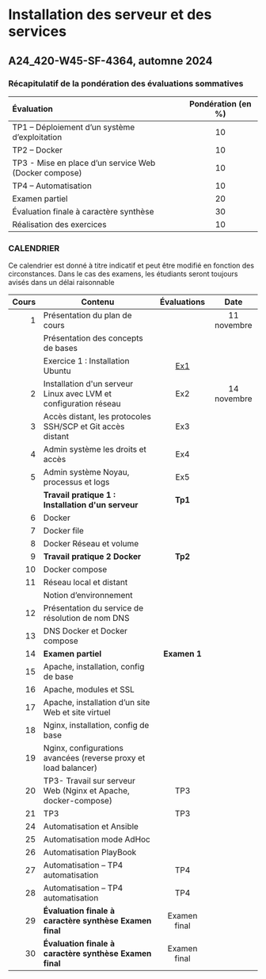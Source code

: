 # Installation des serveur et des services 
## A24_420-W45-SF-4364, automne 2024

### Récapitulatif de la pondération des évaluations sommatives

|Évaluation | Pondération (en %) |
|:-------------|:------:|
|TP1 – Déploiement d’un système d’exploitation	| 10|
|TP2 – Docker	|10|
|TP3 - Mise en place d’un service Web (Docker compose)	| 10|
|TP4 – Automatisation	| 10|
|Examen partiel	| 20|
|Évaluation finale à caractère synthèse	 |30|
|Réalisation des exercices	|10|

### CALENDRIER

Ce calendrier est donné à titre indicatif et peut être modifié en fonction des circonstances. Dans le cas des examens, les étudiants seront toujours avisés dans un délai raisonnable

|Cours	|Contenu|Évaluations| Date |
|----------:|-------------|:------:|:------:|
|1|	Présentation du plan de cours ||11 novembre|
| | Présentation des concepts de bases||
| |Exercice 1 : Installation Ubuntu |[Ex1](Exercice01_InstallationClient)|	
|2|	Installation d'un serveur Linux avec LVM et configuration réseau	 |Ex2|14 novembre|
|3|	Accès distant, les protocoles SSH/SCP et Git accès distant |Ex3|
|4|	Admin système les droits et accès |Ex4|
|5|	Admin système Noyau, processus et logs |Ex5|
|| **Travail pratique 1 : Installation d'un serveur** |**Tp1**||
|6|	Docker	 ||
|7|	Docker file	 ||
|8|	Docker Réseau et volume	 ||
|9|	**Travail pratique 2 Docker**	 |**Tp2**| 
|10|	Docker compose	 ||
|11|	Réseau local et distant ||
||Notion d’environnement	 ||
|12|	Présentation du service de résolution de nom DNS	 ||
|13|	DNS Docker et Docker compose	 ||
|14|	**Examen partiel** |**Examen 1**|
|15|	Apache, installation, config de base	 ||
|16|	Apache, modules et SSL	 ||
|17|	Apache, installation d’un site Web et site virtuel	 ||
|18|	Nginx, installation, config de base	 ||
|19|	Nginx, configurations avancées (reverse proxy et load balancer) ||	
|20|	TP3- Travail sur serveur Web (Nginx et Apache, docker-compose)	|TP3|
|21|	TP3	|TP3|
|24|	Automatisation et Ansible||
|25|	Automatisation mode AdHoc||
|26|	Automatisation PlayBook	||
|27|	Automatisation – TP4 automatisation	|TP4|
|28|	Automatisation – TP4 automatisation	|TP4|
|29|	**Évaluation finale à caractère synthèse	Examen final**|Examen final||
|30|	**Évaluation finale à caractère synthèse	Examen final**|Examen final||
